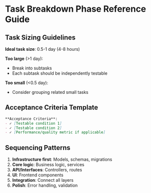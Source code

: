 # Task Breakdown Phase Reference Guide

## Task Sizing Guidelines

**Ideal task size**: 0.5-1 day (4-8 hours)

**Too large** (>1 day):
- Break into subtasks
- Each subtask should be independently testable

**Too small** (<0.5 day):
- Consider grouping related small tasks

## Acceptance Criteria Template

```markdown
**Acceptance Criteria**:
- ✓ [Testable condition 1]
- ✓ [Testable condition 2]
- ✓ [Performance/quality metric if applicable]
```

## Sequencing Patterns

1. **Infrastructure first**: Models, schemas, migrations
2. **Core logic**: Business logic, services
3. **API/Interfaces**: Controllers, routes
4. **UI**: Frontend components
5. **Integration**: Connect all layers
6. **Polish**: Error handling, validation
